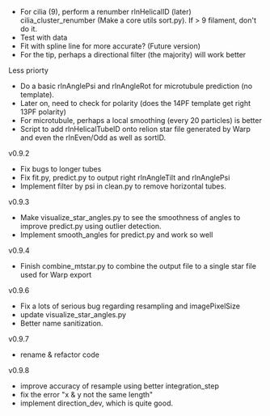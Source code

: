 - For cilia (9), perform a renumber rlnHelicalID (later) cilia_cluster_renumber (Make a core utils sort.py). If > 9 filament, don't do it.
- Test with data
- Fit with spline line for more accurate? (Future version)
- For the tip, perhaps a directional filter (the majority) will work better

Less priorty
- Do a basic rlnAnglePsi and rlnAngleRot for microtubule prediction (no template).
- Later on, need to check for polarity (does the 14PF template get right 13PF polarity)
- For microtubule, perhaps a local smoothing (every 20 particles) is better
- Script to add rlnHelicalTubeID onto relion star file generated by Warp and even the rlnEven/Odd as well as sortID.

v0.9.2
 - Fix bugs to longer tubes
 - Fix fit.py, predict.py to output right rlnAngleTilt and rlnAnglePsi
 - Implement filter by psi in clean.py to remove horizontal tubes.
 
v0.9.3
 - Make visualize_star_angles.py to see the smoothness of angles to improve predict.py using outlier detection.
 - Implement smooth_angles for predict.py and work so well
 
v0.9.4
 - Finish combine_mtstar.py to combine the output file to a single star file used for Warp export

v0.9.6
 - Fix a lots of serious bug regarding resampling and imagePixelSize
 - update visualize_star_angles.py
 - Better name sanitization.
 
v0.9.7
 - rename & refactor code

v0.9.8
 - improve accuracy of resample using better integration_step
 - fix the error "x & y not the same length"
 - implement direction_dev, which is quite good.

